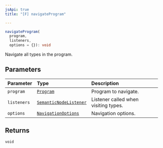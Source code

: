 ```yaml
---
jsApi: true
title: "[F] navigateProgram"

---
```

```ts
navigateProgram(
  program,
  listeners,
  options = {}): void
```

Navigate all types in the program.

## Parameters

| Parameter | Type | Description |
| :------ | :------ | :------ |
| `program` | [`Program`](Interface.Program.md) | Program to navigate. |
| `listeners` | [`SemanticNodeListener`](Type.SemanticNodeListener.md) | Listener called when visiting types. |
| `options` | [`NavigationOptions`](Interface.NavigationOptions.md) | Navigation options. |

## Returns

`void`

